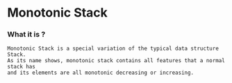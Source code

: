 # Monotonic Stack

### What it is ?
    Monotonic Stack is a special variation of the typical data structure Stack. 
    As its name shows, monotonic stack contains all features that a normal stack has 
    and its elements are all monotonic decreasing or increasing.
